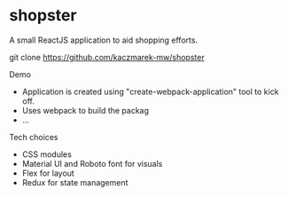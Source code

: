 # shopster

A small ReactJS application to aid shopping efforts.


git clone https://github.com/kaczmarek-mw/shopster

Demo

- Application is created using "create-webpack-application" tool to kick off.
- Uses webpack to build the packag
- ...

Tech choices

- CSS modules
- Material UI and Roboto font for visuals
- Flex for layout
- Redux for state management